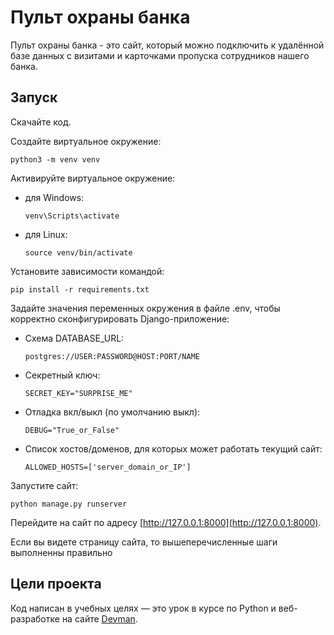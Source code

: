 # Пульт охраны банка
Пульт охраны банка - это сайт, который можно подключить к удалённой базе 
данных с визитами и карточками пропуска сотрудников нашего банка. 

## Запуск

Скачайте код.

Создайте виртуальное окружение:
    
    python3 -m venv venv
Активируйте виртуальное окружение:

- для Windows:

      venv\Scripts\activate 
    
- для Linux:

      source venv/bin/activate 

Установите зависимости командой: 

    pip install -r requirements.txt

Задайте значения переменных окружения в файле .env, чтобы корректно 
сконфигурировать Django-приложение:

- Схема DATABASE_URL:

      postgres://USER:PASSWORD@HOST:PORT/NAME
   
- Секретный ключ:

      SECRET_KEY="SURPRISE_ME"

- Отладка вкл/выкл (по умолчанию выкл):

      DEBUG="True_or_False"

- Список хостов/доменов, для которых может работать текущий сайт:

      ALLOWED_HOSTS=['server_domain_or_IP']

Запустите сайт:

    python manage.py runserver
Перейдите на сайт по адресу [http://127.0.0.1:8000](http://127.0.0.1:8000).

Если вы видете страницу сайта, то вышеперечисленные шаги выполненны правильно

## Цели проекта

Код написан в учебных целях — это урок в курсе по Python и веб-разработке на сайте [Devman](https://dvmn.org).
